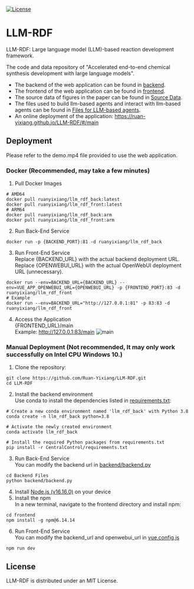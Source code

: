 [![License](https://img.shields.io/badge/license-MIT-green.svg)](LICENSE)
# LLM-RDF
LLM-RDF: Large language model (LLM)-based reaction development framework.

The code and data repository of "Accelerated end-to-end chemical synthesis development with large language models".
+ The backend of the web application can be found in [backend](https://github.com/Ruan-Yixiang/LLM-RDF/tree/main/Backend%20Files/backend).
+ The frontend of the web application can be found in [frontend](https://github.com/Ruan-Yixiang/LLM-RDF/tree/main/frontend).
+ The source data of figures in the paper can be found in [Source Data](https://github.com/Ruan-Yixiang/LLM-RDF/tree/main/Source%20Data).
+ The files used to build llm-based agents and interact with llm-based agents can be found in [Files for LLM-based agents](https://github.com/Ruan-Yixiang/LLM-RDF/tree/main/Files%20for%20LLM-based%20agents).
+ An online deployment of the application: https://ruan-yixiang.github.io/LLM-RDF/#/main
## Deployment
Please refer to the demo.mp4 file provided to use the web application.
### Docker (Recommended, may take a few minutes)
1. Pull Docker Images
```shell
# AMD64
docker pull ruanyixiang/llm_rdf_back:latest
docker pull ruanyixiang/llm_rdf_front:latest
# ARM64
docker pull ruanyixiang/llm_rdf_back:arm
docker pull ruanyixiang/llm_rdf_front:arm
```
2. Run Back-End Service
```shell
docker run -p {BACKEND_PORT}:81 -d ruanyixiang/llm_rdf_back
```
3. Run Front-End Service\
Replace {BACKEND_URL} with the actual backend deployment URL.\
Replace {OPENWEBUI_URL} with the actual OpenWebUI deployment URL (unnecessary).
```shell
docker run --env=BACKEND_URL={BACKEND_URL} --env=VUE_APP_OPENWEBUI_URL={OPENWEBUI_URL} -p {FRONTEND_PORT}:83 -d ruanyixiang/llm_rdf_front
# Example
docker run --env=BACKEND_URL="http://127.0.0.1:81" -p 83:83 -d ruanyixiang/llm_rdf_front
```
4. Access the Application\
{FRONTEND_URL}/main\
Example: http://127.0.0.1:83/main
![main](https://github.com/user-attachments/assets/b6daca4c-6625-47fe-bc8d-7492731b104f)
### Manual Deployment (Not recommended, It may only work successfully on Intel CPU Windows 10.)
1. Clone the repository:
```shell
git clone https://github.com/Ruan-Yixiang/LLM-RDF.git
cd LLM-RDF
```
2. Install the backend environment\
Use conda to install the dependencies listed in [requirements.txt](https://github.com/Ruan-Yixiang/LLM-RDF/blob/main/CentralControl/requirements.txt):
```shell
# Create a new conda environment named 'llm_rdf_back' with Python 3.8
conda create -n llm_rdf_back python=3.8

# Activate the newly created environment
conda activate llm_rdf_back

# Install the required Python packages from requirements.txt
pip install -r CentralControl/requirements.txt
```
3. Run Back-End Service\
You can modify the backend url in [backend/backend.py](https://github.com/Ruan-Yixiang/LLM-RDF/blob/main/CentralControl/backend/backend.py#L31)
```shell
cd Backend Files
python backend/backend.py
```
4. Install [Node.js (v16.16.0)](https://nodejs.org/dist/v16.16.0/) on your device
5. Install the npm\
In a new terminal, navigate to the frontend directory and install npm:
```shell
cd frontend
npm install -g npm@6.14.14
```
6. Run Front-End Service\
You can modify the backend_url and openwebui_url in [vue.config.js](https://github.com/Ruan-Yixiang/LLM-RDF/blob/main/frontend/vue.config.js#L7-L8)
```shell
npm run dev
```
## License
LLM-RDF is distributed under an MIT License.
